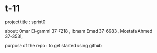 # t-11

project title : sprint0

about: 
Omar El-gamml 37-7218 , 
Ibraam Emad 37-6983 ,
Mostafa Ahmed 37-3531,


purpose of the repo : to get started using github
